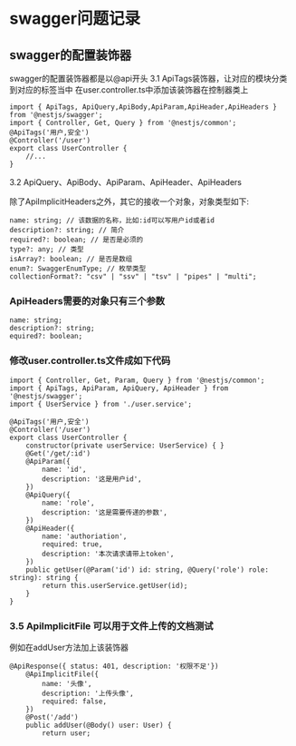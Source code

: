 # swagger问题记录
## swagger的配置装饰器
swagger的配置装饰器都是以@api开头
3.1 ApiTags装饰器，让对应的模块分类到对应的标签当中
在user.controller.ts中添加该装饰器在控制器类上
```
import { ApiTags, ApiQuery,ApiBody,ApiParam,ApiHeader,ApiHeaders } from '@nestjs/swagger';
import { Controller, Get, Query } from '@nestjs/common';
@ApiTags('用户,安全')
@Controller('/user')
export class UserController {
	//...
}
```
3.2 ApiQuery、ApiBody、ApiParam、ApiHeader、ApiHeaders

除了ApiImplicitHeaders之外，其它的接收一个对象，对象类型如下:
```
name: string; // 该数据的名称，比如:id可以写用户id或者id
description?: string; // 简介
required?: boolean; // 是否是必须的
type?: any; // 类型
isArray?: boolean; // 是否是数组
enum?: SwaggerEnumType; // 枚举类型
collectionFormat?: "csv" | "ssv" | "tsv" | "pipes" | "multi";
```
### ApiHeaders需要的对象只有三个参数
```
name: string;
description?: string;
equired?: boolean;
```
### 修改user.controller.ts文件成如下代码
```
import { Controller, Get, Param, Query } from '@nestjs/common';
import { ApiTags, ApiParam, ApiQuery, ApiHeader } from '@nestjs/swagger';
import { UserService } from './user.service';
 
@ApiTags('用户,安全')
@Controller('/user')
export class UserController {
    constructor(private userService: UserService) { }
    @Get('/get/:id')
    @ApiParam({
        name: 'id',
        description: '这是用户id',
    })
    @ApiQuery({
        name: 'role',
        description: '这是需要传递的参数',
    })
    @ApiHeader({
        name: 'authoriation',
        required: true,
        description: '本次请求请带上token',
    })
    public getUser(@Param('id') id: string, @Query('role') role: string): string {
        return this.userService.getUser(id);
    }
}
```
### 3.5 ApiImplicitFile 可以用于文件上传的文档测试
例如在addUser方法加上该装饰器
```
@ApiResponse({ status: 401, description: '权限不足'})
    @ApiImplicitFile({
        name: '头像',
        description: '上传头像',
        required: false,
    })
    @Post('/add')
    public addUser(@Body() user: User) {
        return user;
```
